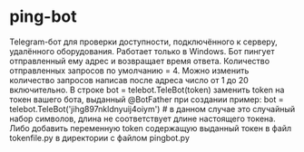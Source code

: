 # ping-bot
Telegram-бот для проверки доступности, подключённого к серверу, удалённого оборудования. Работает только в Windows.
Бот пингует отправленный ему адрес и возвращает время ответа. Количество отправленных запросов по умолчанию = 4.
Можно изменить количество запросов написав после адреса число от 1 до 20 включительно.
В строке bot = telebot.TeleBot(token) заменить token на токен вашего бота, выданный @BotFather при создании
пример: bot = telebot.TeleBot('jihg897nkldnyuij4oiym') # в данном случае это случайный набор символов, длина не соответствует длине настоящего токена.
Либо добавить переменную token содержащую выданный токен в файл tokenfile.py в директории с файлом pingbot.py
